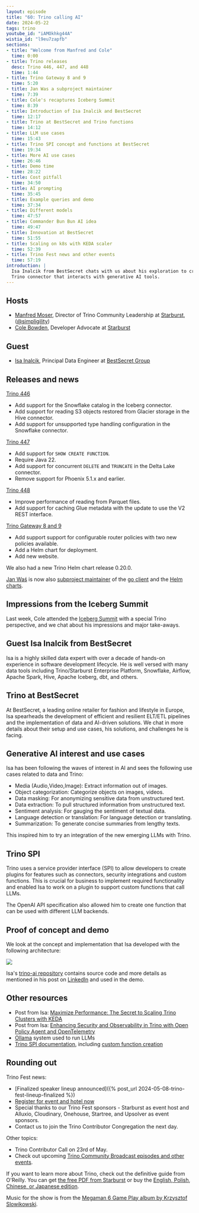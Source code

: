 ```yaml
---
layout: episode
title: "60: Trino calling AI"
date: 2024-05-22
tags: trino
youtube_id: "iAMOkhkg44A"
wistia_id: "l9eu7zapfb"
sections:
- title: "Welcome from Manfred and Cole"
  time: 0:00
- title: Trino releases
  desc: Trino 446, 447, and 448
  time: 1:44
- title: Trino Gateway 8 and 9
  time: 5:20
- title: Jan Was a subproject maintainer
  time: 7:39
- title: Cole's recaptures Iceberg Summit
  time: 8:39
- title: Introduction of Isa Inalcik and BestSecret
  time: 12:17
- title: Trino at BestSecret and Trino functions
  time: 14:12
- title: LLM use cases
  time: 15:43
- title: Trino SPI concept and functions at BestSecret
  time: 19:34
- title: More AI use cases
  time: 26:46
- title: Demo time
  time: 28:22
- title: Cost pitfall
  time: 34:50
- title: AI prompting
  time: 35:45
- title: Example queries and demo
  time: 37:34
- title: Different models
  time: 47:57
- title: Commander Bun Bun AI idea
  time: 49:47
- title: Innovation at BestSecret
  time: 51:55
- title: Scaling on k8s with KEDA scaler
  time: 52:39
- title: Trino Fest news and other events
  time: 57:19
introduction: |
  Isa Inalcik from BestSecret chats with us about his exploration to create a 
  Trino connector that interacts with generative AI tools.
---
```


## Hosts

* [Manfred Moser](https://www.linkedin.com/in/manfredmoser), Director of Trino
  Community Leadership at [Starburst](https://starburst.io),
  ([@simpligility](https://twitter.com/simpligility))
* [Cole Bowden](https://www.linkedin.com/in/cole-m-bowden), Developer Advocate
  at [Starburst](https://starburst.io)

## Guest

* [Isa Inalcik](https://www.linkedin.com/in/isainalcik/), Principal Data
  Engineer at [BestSecret Group](https://bestsecret.com/)

## Releases and news

[Trino 446](https://trino.io/docs/current/release/release-446.html)

* Add support for the Snowflake catalog in the Iceberg connector.
* Add support for reading S3 objects restored from Glacier storage in the Hive
  connector.
* Add support for unsupported type handling configuration in the Snowflake
  connector.

[Trino 447](https://trino.io/docs/current/release/release-447.html)

* Add support for `SHOW CREATE FUNCTION`.
* Require Java 22.
* Add support for concurrent `DELETE` and `TRUNCATE` in the Delta Lake
  connector.
* Remove support for Phoenix 5.1.x and earlier.

[Trino 448](https://trino.io/docs/current/release/release-448.html)

* Improve performance of reading from Parquet files.
* Add support for caching Glue metadata with the update to use the V2 REST
  interface.

[Trino Gateway 8 and 9](https://trinodb.github.io/trino-gateway/release-notes/)

* Add support support for configurable router policies with two new policies available.
* Add a Helm chart for deployment.
* Add new website.

We also had a new Trino Helm chart release 0.20.0.

[Jan Waś](https://github.com/nineinchnick) is now also
[subproject maintainer](https://trino.io/development/roles#subproject-maintainers) of the
[go client](https://github.com/trinodb/trino-go-client) and the
[Helm charts](https://github.com/trinodb/charts).

## Impressions from the Iceberg Summit

Last week, Cole attended the [Iceberg Summit](https://iceberg-summit.org/) with
a special Trino perspective, and we chat about his impressions and major
take-aways.

## Guest Isa Inalcik from BestSecret

Isa is a highly skilled data expert with over a decade of hands-on experience in
software development lifecycle. He is well versed with many data tools including
Trino/Starburst Enterprise Platform, Snowflake, Airflow, Apache Spark, Hive,
Apache Iceberg, dbt, and others.

## Trino at BestSecret

At BestSecret, a leading online retailer for fashion and lifestyle in Europe,
Isa spearheads the development of efficient and resilient ELT/ETL pipelines and
the implementation of data and AI-driven solutions. We chat in more details
about their setup and use cases, his solutions, and challenges he is facing.

## Generative AI interest and use cases

Isa has been following the waves of interest in AI and sees the following use
cases related to data and Trino:

* Media (Audio,Video,Image): Extract information out of images.
* Object categorization: Categorize objects on images, videos.
* Data masking: For anonymizing sensitive data from unstructured text.
* Data extraction: To pull structured information from unstructured text.
* Sentiment analysis: For gauging the sentiment of textual data.
* Language detection or translation: For language detection or translating.
* Summarization: To generate concise summaries from lengthy texts.

This inspired him to try an integration of the new emerging LLMs with Trino.

## Trino SPI

Trino uses a service provider interface (SPI) to allow developers to create
plugins for features such as connectors, security integrations and custom
functions. This is crucial for business to implement required functionality and
enabled Isa to work on a plugin to support custom functions that call LLMs.

The OpenAI API specification also allowed him to create one function that can be
used with different LLM backends.

## Proof of concept and demo

We look at the concept and implementation that Isa developed with the following
architecture:

<img src="{{site.baseurl}}/assets/episode/60/trino-ai-architecture.png"/>

Isa's [trino-ai repository](https://github.com/alaturqua/trino-ai) contains
source code and more details as mentioned in his post on
[LinkedIn](https://www.linkedin.com/posts/isainalcik_trino-trino-llama3-activity-7187411736587587584-e2WW/)
and used in the demo.

## Other resources

* Post from Isa: [Maximize Performance: The Secret to Scaling Trino Clusters with KEDA](https://www.linkedin.com/pulse/maximize-performance-secret-scaling-trino-clusters-isa-inalcik-ffo5e/)
* Post from Isa: [Enhancing Security and Observability in Trino with Open Policy Agent and OpenTelemetry](https://www.linkedin.com/pulse/enhancing-security-observability-trino-open-policy-agent-isa-inalcik-zhl9e)
* [Ollama](https://ollama.com/) system used to run LLMs
* [Trino SPI documentation]({{site.url}}/docs/current/develop.html), including
  [custom function creation]({{site.url}}/docs/current/develop/functions.html)

## Rounding out

Trino Fest news:

* [Finalized speaker lineup announced]({% post_url 2024-05-08-trino-fest-lineup-finalized %})
* [Register for event and hotel now](https://www.starburst.io/info/trino-fest-2024/?utm_medium=trino&utm_source=website&utm_campaign=Global-FY25-Q2-EV-Trino-Fest-2024&utm_content=banner)
* Special thanks to our Trino Fest sponsors - Starburst as event host and
  Alluxio, Cloudinary, Onehouse, Startree, and Upsolver as event sponsors.
* Contact us to join the Trino Contributor Congregation the next day.

Other topics:

* Trino Contributor Call on 23rd of May.
* Check out upcoming [Trino Community Broadcast episodes and other events]({{site.url}}/community.html#events).

If you want to learn more about Trino, check out the definitive guide from
O'Reilly. You can get [the free PDF from
Starburst](https://www.starburst.io/info/oreilly-trino-guide/) or buy the
[English, Polish, Chinese, or Japanese
edition]({{site.url}}/trino-the-definitive-guide.html).

Music for the show is from the [Megaman 6 Game Play album by Krzysztof
Slowikowski](https://krzysztofslowikowski.bandcamp.com/album/mega-man-6-gp).
